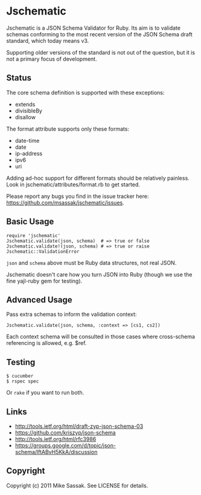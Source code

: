 # Jschematic

Jschematic is a JSON Schema Validator for Ruby. Its aim is to validate
schemas conforming to the most recent version of the JSON Schema draft
standard, which today means v3.

Supporting older versions of the standard is not out of the question,
but it is not a primary focus of development.

## Status

The core schema definition is supported with these exceptions:

 * extends
 * divisibleBy
 * disallow

The format attribute supports only these formats:

 * date-time
 * date
 * ip-address
 * ipv6
 * uri

Adding ad-hoc support for different formats should be relatively painless.
Look in jschematic/attributes/format.rb to get started.

Please report any bugs you find in the issue tracker here:
https://github.com/msassak/jschematic/issues.

## Basic Usage

    require 'jschematic'
    Jschematic.validate(json, schema)  # => true or false
    Jschematic.validate!(json, schema) # => true or raise Jschematic::ValidationError

`json` and `schema` above must be Ruby data structures, not real JSON.

Jschematic doesn't care how you turn JSON into Ruby (though we use the
fine yajl-ruby gem for testing).

## Advanced Usage

Pass extra schemas to inform the validation context:

    Jschematic.validate(json, schema, :context => [cs1, cs2])

Each context schema will be consulted in those cases where cross-schema
referencing is allowed, e.g. $ref.

## Testing

    $ cucumber
    $ rspec spec

Or `rake` if you want to run both.

## Links

* http://tools.ietf.org/html/draft-zyp-json-schema-03
* https://github.com/kriszyp/json-schema
* http://tools.ietf.org/html/rfc3986
* https://groups.google.com/d/topic/json-schema/lftABvH5KkA/discussion

## Copyright

Copyright (c) 2011 Mike Sassak. See LICENSE for details.
